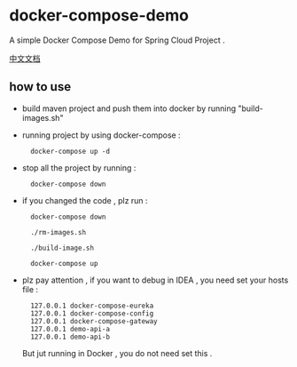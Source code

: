 # docker-compose-demo
A simple Docker Compose Demo for Spring Cloud Project .

[中文文档](http://www.liumapp.com/articles/2018/04/19/1524100110011.html) 

## how to use

* build maven project and push them into docker by running "build-images.sh"

* running project by using docker-compose :
 
        docker-compose up -d
        
* stop all the project by running :

        docker-compose down          
        
* if you changed the code , plz run :

        docker-compose down 
        
        ./rm-images.sh
        
        ./build-image.sh
        
        docker-compose up
        
* plz pay attention , if you want to debug in IDEA , you need set your hosts file : 

        127.0.0.1 docker-compose-eureka
        127.0.0.1 docker-compose-config
        127.0.0.1 docker-compose-gateway
        127.0.0.1 demo-api-a
        127.0.0.1 demo-api-b                
        
  But jut running in Docker , you do not need set this . 
  
        